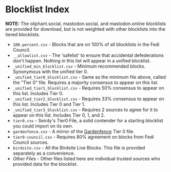 # Blocklist Index

**NOTE:** The oliphant.social, mastodon.social, and mastodon.online blocklists are provided for download, but is not weighted with other blocklists into the tiered blocklists.

* `100.percent.csv` - Blocks that are on 100% of all blocklists in the Fedi Council.
* `__allowlist.csv` - The 'safelist' to ensure that accidental defederations don't happen. Nothing in this list will appear in a unified blocklist.
* `_unified_min_blocklist.csv` - Minimum recommended blocks. Synonymous with the unified tier 0.
* `_unified_tier0_blocklist.csv` - Same as the minimum file above, called the "Tier 0" file. Requires a majority consensus to appear on this list.
* `_unified_tier1_blocklist.csv` - Requires 50% consensus to appear on this list. Includes Tier 0.
* `_unified_tier2_blocklist.csv` - Requires 33% consensus to appear on this list. Includes Tier 0 and Tier 1.
* `_unified_tier3_blocklist.csv` - Requires 2 sources to agree for it to appear on this list. Includes Tier 0, 1, and 2.
* `tier0.csv` - Seirdy's Tier0 File, a solid contender for a starting blocklist you could import on its own.
* `gardenfence.csv` - A mirror of the [Gardenfence](https://gardenfence.github.io/) Tier 0 file.
* `tier0-council.csv` - Requires 80% agreement on blocks from Fedi Council sources.
* `birdsite.csv` - All the Birdsite Live Blocks. This file is provided separately as a convenience.
* *Other Files* - Other files listed here are individual trusted sources who provided data for the blocklist.
